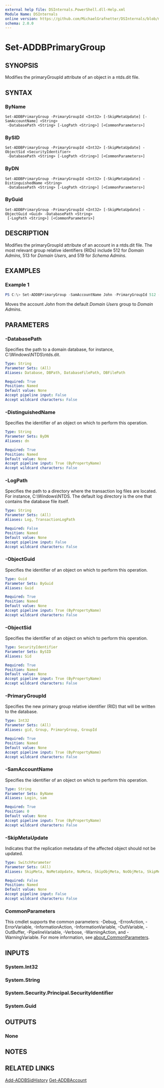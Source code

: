 ```yaml
---
external help file: DSInternals.PowerShell.dll-Help.xml
Module Name: DSInternals
online version: https://github.com/MichaelGrafnetter/DSInternals/blob/master/Documentation/PowerShell/Set-ADDBPrimaryGroup.md
schema: 2.0.0
---
```


# Set-ADDBPrimaryGroup

## SYNOPSIS
Modifies the primaryGroupId attribute of an object in a ntds.dit file.

## SYNTAX

### ByName
```
Set-ADDBPrimaryGroup -PrimaryGroupId <Int32> [-SkipMetaUpdate] [-SamAccountName] <String>
 -DatabasePath <String> [-LogPath <String>] [<CommonParameters>]
```

### BySID
```
Set-ADDBPrimaryGroup -PrimaryGroupId <Int32> [-SkipMetaUpdate] -ObjectSid <SecurityIdentifier>
 -DatabasePath <String> [-LogPath <String>] [<CommonParameters>]
```

### ByDN
```
Set-ADDBPrimaryGroup -PrimaryGroupId <Int32> [-SkipMetaUpdate] -DistinguishedName <String>
 -DatabasePath <String> [-LogPath <String>] [<CommonParameters>]
```

### ByGuid
```
Set-ADDBPrimaryGroup -PrimaryGroupId <Int32> [-SkipMetaUpdate] -ObjectGuid <Guid> -DatabasePath <String>
 [-LogPath <String>] [<CommonParameters>]
```

## DESCRIPTION
Modifies the primaryGroupId attribute of an account in a ntds.dit file. The most relevant group relative identifiers (RIDs) include 512 for *Domain Admins*, 513 for *Domain Users*, and 519 for *Schema Admins*.

## EXAMPLES

### Example 1
```powershell
PS C:\> Set-ADDBPrimaryGroup -SamAccountName John -PrimaryGroupId 512 -DatabasePath 'D:\Windows\NTDS\ntds.dit'
```

Moves the account *John* from the default *Domain Users* group to *Domain Admins*.

## PARAMETERS

### -DatabasePath
Specifies the path to a domain database, for instance, C:\Windows\NTDS\ntds.dit.

```yaml
Type: String
Parameter Sets: (All)
Aliases: Database, DBPath, DatabaseFilePath, DBFilePath

Required: True
Position: Named
Default value: None
Accept pipeline input: False
Accept wildcard characters: False
```

### -DistinguishedName
Specifies the identifier of an object on which to perform this operation.

```yaml
Type: String
Parameter Sets: ByDN
Aliases: dn

Required: True
Position: Named
Default value: None
Accept pipeline input: True (ByPropertyName)
Accept wildcard characters: False
```

### -LogPath
Specifies the path to a directory where the transaction log files are located. For instance, C:\Windows\NTDS. The default log directory is the one that contains the database file itself.

```yaml
Type: String
Parameter Sets: (All)
Aliases: Log, TransactionLogPath

Required: False
Position: Named
Default value: None
Accept pipeline input: False
Accept wildcard characters: False
```

### -ObjectGuid
Specifies the identifier of an object on which to perform this operation.

```yaml
Type: Guid
Parameter Sets: ByGuid
Aliases: Guid

Required: True
Position: Named
Default value: None
Accept pipeline input: True (ByPropertyName)
Accept wildcard characters: False
```

### -ObjectSid
Specifies the identifier of an object on which to perform this operation.

```yaml
Type: SecurityIdentifier
Parameter Sets: BySID
Aliases: Sid

Required: True
Position: Named
Default value: None
Accept pipeline input: True (ByPropertyName)
Accept wildcard characters: False
```

### -PrimaryGroupId
Specifies the new primary group relative identifier (RID) that will be written to the database.

```yaml
Type: Int32
Parameter Sets: (All)
Aliases: gid, Group, PrimaryGroup, GroupId

Required: True
Position: Named
Default value: None
Accept pipeline input: True (ByPropertyName)
Accept wildcard characters: False
```

### -SamAccountName
Specifies the identifier of an object on which to perform this operation.

```yaml
Type: String
Parameter Sets: ByName
Aliases: Login, sam

Required: True
Position: 0
Default value: None
Accept pipeline input: True (ByPropertyName)
Accept wildcard characters: False
```

### -SkipMetaUpdate
Indicates that the replication metadata of the affected object should not be updated.

```yaml
Type: SwitchParameter
Parameter Sets: (All)
Aliases: SkipMeta, NoMetaUpdate, NoMeta, SkipObjMeta, NoObjMeta, SkipMetaDataUpdate, NoMetaDataUpdate

Required: False
Position: Named
Default value: None
Accept pipeline input: False
Accept wildcard characters: False
```

### CommonParameters
This cmdlet supports the common parameters: -Debug, -ErrorAction, -ErrorVariable, -InformationAction, -InformationVariable, -OutVariable, -OutBuffer, -PipelineVariable, -Verbose, -WarningAction, and -WarningVariable. For more information, see [about_CommonParameters](http://go.microsoft.com/fwlink/?LinkID=113216).

## INPUTS

### System.Int32

### System.String

### System.Security.Principal.SecurityIdentifier

### System.Guid

## OUTPUTS

### None

## NOTES

## RELATED LINKS

[Add-ADDBSidHistory](Add-ADDBSidHistory.md)
[Get-ADDBAccount](Get-ADDBAccount.md)
